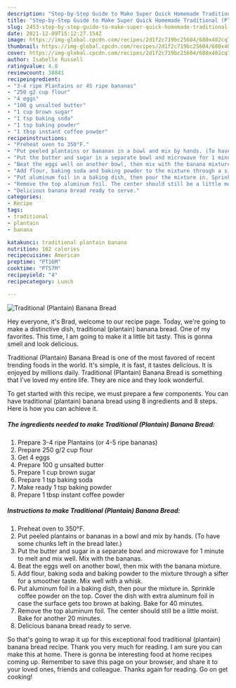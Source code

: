 ```yaml
---
description: "Step-by-Step Guide to Make Super Quick Homemade Traditional (Plantain) Banana Bread"
title: "Step-by-Step Guide to Make Super Quick Homemade Traditional (Plantain) Banana Bread"
slug: 2453-step-by-step-guide-to-make-super-quick-homemade-traditional-plantain-banana-bread
date: 2021-12-09T15:12:27.154Z
image: https://img-global.cpcdn.com/recipes/2d1f2c719bc25604/680x482cq70/traditional-plantain-banana-bread-recipe-main-photo.jpg
thumbnail: https://img-global.cpcdn.com/recipes/2d1f2c719bc25604/680x482cq70/traditional-plantain-banana-bread-recipe-main-photo.jpg
cover: https://img-global.cpcdn.com/recipes/2d1f2c719bc25604/680x482cq70/traditional-plantain-banana-bread-recipe-main-photo.jpg
author: Isabelle Russell
ratingvalue: 4.8
reviewcount: 38841
recipeingredient:
- "3-4 ripe Plantains or 45 ripe bananas"
- "250 g2 cup flour"
- "4 eggs"
- "100 g unsalted butter"
- "1 cup brown sugar"
- "1 tsp baking soda"
- "1 tsp baking powder"
- "1 tbsp instant coffee powder"
recipeinstructions:
- "Preheat oven to 350°F."
- "Put peeled plantains or bananas in a bowl and mix by hands. (To have some chunks left in the bread later.)"
- "Put the butter and sugar in a separate bowl and microwave for 1 minute to melt and mix well. Mix with the bananas."
- "Beat the eggs well on another bowl, then mix with the banana mixture."
- "Add flour, baking soda and baking powder to the mixture through a sifter for a smoother taste. Mix well with a whisk."
- "Put aluminum foil in a baking dish, then pour the mixture in. Sprinkle coffee powder on the top. Cover the dish with extra aluminum foil in case the surface gets too brown at baking. Bake for 40 minutes."
- "Remove the top aluminum foil. The center should still be a little moist. Bake for another 20 minutes."
- "Delicious banana bread ready to serve."
categories:
- Recipe
tags:
- traditional
- plantain
- banana

katakunci: traditional plantain banana 
nutrition: 162 calories
recipecuisine: American
preptime: "PT16M"
cooktime: "PT57M"
recipeyield: "4"
recipecategory: Lunch

---
```



![Traditional (Plantain) Banana Bread](https://img-global.cpcdn.com/recipes/2d1f2c719bc25604/680x482cq70/traditional-plantain-banana-bread-recipe-main-photo.jpg)

Hey everyone, it's Brad, welcome to our recipe page. Today, we're going to make a distinctive dish, traditional (plantain) banana bread. One of my favorites. This time, I am going to make it a little bit tasty. This is gonna smell and look delicious.

Traditional (Plantain) Banana Bread is one of the most favored of recent trending foods in the world. It's simple, it is fast, it tastes delicious. It is enjoyed by millions daily. Traditional (Plantain) Banana Bread is something that I've loved my entire life. They are nice and they look wonderful.




To get started with this recipe, we must prepare a few components. You can have traditional (plantain) banana bread using 8 ingredients and 8 steps. Here is how you can achieve it.

<!--inarticleads1-->

##### The ingredients needed to make Traditional (Plantain) Banana Bread:

1. Prepare 3-4 ripe Plantains (or 4-5 ripe bananas)
1. Prepare 250 g/2 cup flour
1. Get 4 eggs
1. Prepare 100 g unsalted butter
1. Prepare 1 cup brown sugar
1. Prepare 1 tsp baking soda
1. Make ready 1 tsp baking powder
1. Prepare 1 tbsp instant coffee powder




<!--inarticleads2-->

##### Instructions to make Traditional (Plantain) Banana Bread:

1. Preheat oven to 350°F.
1. Put peeled plantains or bananas in a bowl and mix by hands. (To have some chunks left in the bread later.)
1. Put the butter and sugar in a separate bowl and microwave for 1 minute to melt and mix well. Mix with the bananas.
1. Beat the eggs well on another bowl, then mix with the banana mixture.
1. Add flour, baking soda and baking powder to the mixture through a sifter for a smoother taste. Mix well with a whisk.
1. Put aluminum foil in a baking dish, then pour the mixture in. Sprinkle coffee powder on the top. Cover the dish with extra aluminum foil in case the surface gets too brown at baking. Bake for 40 minutes.
1. Remove the top aluminum foil. The center should still be a little moist. Bake for another 20 minutes.
1. Delicious banana bread ready to serve.




So that's going to wrap it up for this exceptional food traditional (plantain) banana bread recipe. Thank you very much for reading. I am sure you can make this at home. There is gonna be interesting food at home recipes coming up. Remember to save this page on your browser, and share it to your loved ones, friends and colleague. Thanks again for reading. Go on get cooking!

